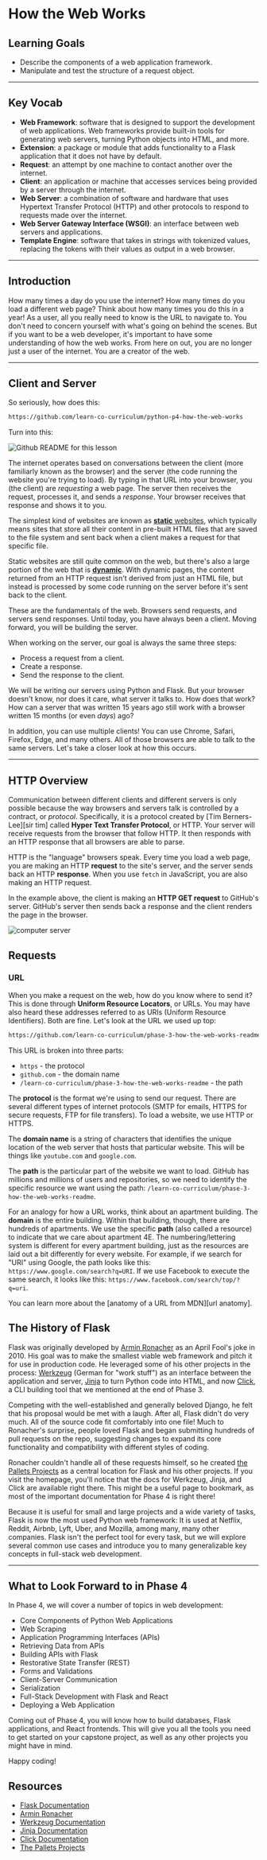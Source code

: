 # How the Web Works

## Learning Goals

- Describe the components of a web application framework.
- Manipulate and test the structure of a request object.

***

## Key Vocab

- **Web Framework**: software that is designed to support the development of
  web applications. Web frameworks provide built-in tools for generating web
  servers, turning Python objects into HTML, and more.
- **Extension**: a package or module that adds functionality to a Flask
  application that it does not have by default.
- **Request**: an attempt by one machine to contact another over the internet.
- **Client**: an application or machine that accesses services being provided
  by a server through the internet.
- **Web Server**: a combination of software and hardware that uses Hypertext
  Transfer Protocol (HTTP) and other protocols to respond to requests made
  over the internet.
- **Web Server Gateway Interface (WSGI)**: an interface between web servers
  and applications.
- **Template Engine**: software that takes in strings with tokenized
  values, replacing the tokens with their values as output in a web browser.

***

## Introduction

How many times a day do you use the internet? How many times do you load a
different web page? Think about how many times you do this in a year! As a user,
all you really need to know is the URL to navigate to. You don't need to concern
yourself with what's going on behind the scenes. But if you want to be a web
developer, it's important to have some understanding of how the web works. From
here on out, you are no longer just a user of the internet. You are a creator of
the web.

***

## Client and Server

So seriously, how does this:

```txt
https://github.com/learn-co-curriculum/python-p4-how-the-web-works
```

Turn into this:

![Github README for this lesson](https://curriculum-content.s3.amazonaws.com/python/how-the-web-works-screenshot.png
"README screenshot")

The internet operates based on conversations between the client (more familiarly
known as the browser) and the server (the code running the website you're
trying to load). By typing in that URL into your browser, you (the client) are
_requesting_ a web page. The server then receives the request, processes it, and
sends a _response_. Your browser receives that response and shows it to you.

The simplest kind of websites are known as [**static** websites][static web page],
which typically means sites that store all their content in pre-built HTML files
that are saved to the file system and sent back when a client makes a request for
that specific file.

Static websites are still quite common on the web, but there's also a large portion
of the web that is [**dynamic**][dynamic web page]. With dynamic pages, the content
returned from an HTTP request isn't derived from just an HTML file, but instead is
processed by some code running on the server before it's sent back to the client.

[static web page]: https://en.wikipedia.org/wiki/Static_web_page
[dynamic web page]: https://en.wikipedia.org/wiki/Dynamic_web_page

These are the fundamentals of the web. Browsers send requests, and servers send
responses. Until today, you have always been a client. Moving forward, you will
be building the server.

When working on the server, our goal is always the same three steps:

- Process a request from a client.
- Create a response.
- Send the response to the client.

We will be writing our servers using Python and Flask. But your browser doesn't
know, nor does it care, what server it talks to. How does that work? How can a
server that was written 15 years ago still work with a browser written 15
months (or even _days_) ago?

In addition, you can use multiple clients! You can use Chrome, Safari, Firefox,
Edge, and many others. All of those browsers are able to talk to the same
servers. Let's take a closer look at how this occurs.

***

## HTTP Overview

Communication between different clients and different servers is only possible
because the way browsers and servers talk is controlled by a contract, or
_protocol_. Specifically, it is a protocol created by
[Tim Berners-Lee][sir tim] called **Hyper Text Transfer Protocol**, or HTTP.
Your server will receive requests from the browser that follow HTTP. It then
responds with an HTTP response that all browsers are able to parse.

HTTP is the "language" browsers speak. Every time you load a web page, you are
making an HTTP **request** to the site's server, and the server sends back an
HTTP **response**. When you use `fetch` in JavaScript, you are also making an
HTTP request.

In the example above, the client is making an **HTTP GET request** to GitHub's
server. GitHub's server then sends back a response and the client renders the
page in the browser.

![computer server](https://curriculum-content.s3.amazonaws.com/how-the-web-works/Image_17_ComputerServer.png)

## Requests

### URL

When you make a request on the web, how do you know where to send it? This is
done through **Uniform Resource Locators**, or URLs. You may have also heard
these addresses referred to as URIs (Uniform Resource Identifiers). Both are
fine. Let's look at the URL we used up top:

```txt
https://github.com/learn-co-curriculum/phase-3-how-the-web-works-readme
```

This URL is broken into three parts:

- `https` - the protocol
- `github.com` - the domain name
- `/learn-co-curriculum/phase-3-how-the-web-works-readme` - the path

The **protocol** is the format we're using to send our request. There are
several different types of internet protocols (SMTP for emails, HTTPS for secure
requests, FTP for file transfers). To load a website, we use HTTP or HTTPS.

The **domain name** is a string of characters that identifies the unique location
of the web server that hosts that particular website. This will be things like
`youtube.com` and `google.com`.

The **path** is the particular part of the website we want to load. GitHub has
millions and millions of users and repositories, so we need to identify the
specific resource we want using the path:
`/learn-co-curriculum/phase-3-how-the-web-works-readme`.

For an analogy for how a URL works, think about an apartment building. The
**domain** is the entire building. Within that building, though, there are
hundreds of apartments. We use the specific **path** (also called a resource) to
indicate that we care about apartment 4E. The numbering/lettering system is
different for every apartment building, just as the resources are laid out a bit
differently for every website. For example, if we search for "URI" using Google,
the path looks like this: `https://www.google.com/search?q=URI`. If we use
Facebook to execute the same search, it looks like this:
`https://www.facebook.com/search/top/?q=uri`.

You can learn more about the [anatomy of a URL from MDN][url anatomy].

## The History of Flask

Flask was originally developed by [Armin Ronacher][armron] as an April Fool's
joke in 2010. His goal was to make the smallest viable web framework and pitch
it for use in production code. He leveraged some of his other projects in the
process: [Werkzeug][werk] (German for "work stuff") as an interface between the
application and server, [Jinja][jinja] to turn Python code into HTML, and now
[Click][click], a CLI building tool that we mentioned at the end of Phase 3.

Competing with the well-established and generally beloved Django, he felt that
his proposal would be met with a laugh. After all, Flask didn't do very much.
All of the source code fit comfortably into one file! Much to Ronacher's
surprise, people loved Flask and began submitting hundreds of pull requests on
the repo, suggesting changes to expand its core functionality and compatibility
with different styles of coding.

Ronacher couldn't handle all of these requests himself, so he created [the
Pallets Projects][pp] as a central location for Flask and his other projects.
If you visit the homepage, you'll notice that the docs for Werkzeug, Jinja, and
Click are available right there. This might be a useful page to bookmark, as
most of the important documentation for Phase 4 is right there!

Because it is useful for small and large projects and a wide variety of tasks,
Flask is now the most used Python web framework: It is used at Netflix, Reddit,
Airbnb, Lyft, Uber, and Mozilla, among many, many other companies. Flask isn't
the perfect tool for every task, but we will explore several common use cases
and introduce you to many generalizable key concepts in full-stack web
development.

***

## What to Look Forward to in Phase 4

In Phase 4, we will cover a number of topics in web development:

- Core Components of Python Web Applications
- Web Scraping
- Application Programming Interfaces (APIs)
- Retrieving Data from APIs
- Building APIs with Flask
- Restorative State Transfer (REST)
- Forms and Validations
- Client-Server Communication
- Serialization
- Full-Stack Development with Flask and React
- Deploying a Web Application

Coming out of Phase 4, you will know how to build databases, Flask applications,
and React frontends. This will give you all the tools you need to get started
on your capstone project, as well as any other projects you might have in mind.

Happy coding!

## Resources

- [Flask Documentation][flask]
- [Armin Ronacher][armron]
- [Werkzeug Documentation][werk]
- [Jinja Documentation][jinja]
- [Click Documentation][click]
- [The Pallets Projects][pp]

[flask]: (https://flask.palletsprojects.com/en/2.2.x/)
[armron]: (https://lucumr.pocoo.org/)
[werk]: (https://palletsprojects.com/p/werkzeug/)
[jinja]: (https://palletsprojects.com/p/jinja/)
[click]: (https://palletsprojects.com/p/click/)
[pp]: (https://palletsprojects.com/)
